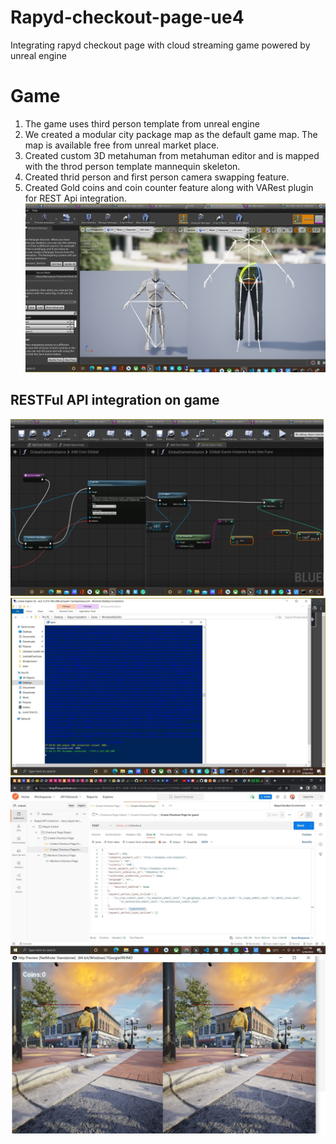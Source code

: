 # Rapyd-checkout-page-ue4
Integrating rapyd checkout page with cloud streaming game powered by unreal engine

# Game
1. The game uses third person template from unreal engine
2. We created a modular city package map as the default game map. The map is available free from unreal market place.
3. Created custom 3D metahuman from metahuman editor and is mapped with the throd person template mannequin skeleton.
4. Created thrid person and first person camera swapping feature.
5. Created Gold coins and coin counter feature along with VARest plugin for REST Api integration.
![alt text](./screenshots/1.jpg)
## RESTFul API integration on game
![alt text](./screenshots/2.jpg)
![alt text](./screenshots/3.jpg)
![alt text](./screenshots/4.jpg)
![alt text](./screenshots/5.jpg)
